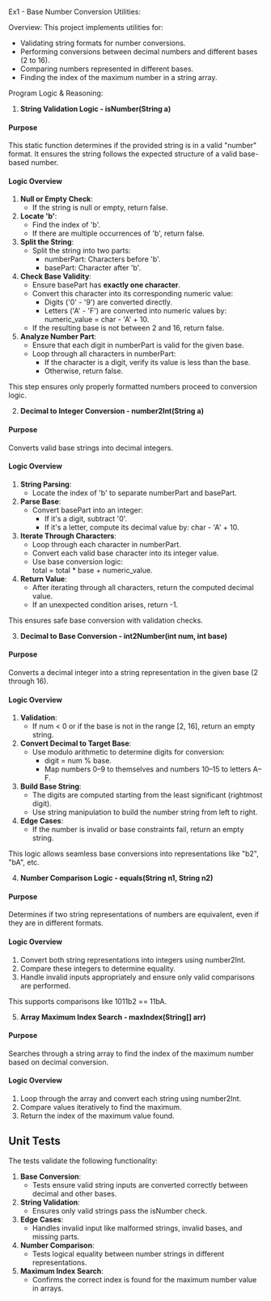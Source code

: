 Ex1 - Base Number Conversion Utilities:

Overview:
This project implements utilities for:
- Validating string formats for number conversions.
- Performing conversions between decimal numbers and different bases (2 to 16).
- Comparing numbers represented in different bases.
- Finding the index of the maximum number in a string array.



Program Logic & Reasoning:


1. **String Validation Logic - isNumber(String a)**

#### Purpose
This static function determines if the provided string is in a valid "number" format. It ensures the string follows the expected structure of a valid base-based number.

#### Logic Overview
1. **Null or Empty Check**:
   - If the string is null or empty, return false.
2. **Locate 'b'**:
   - Find the index of 'b'.
   - If there are multiple occurrences of 'b', return false.
3. **Split the String**:
   - Split the string into two parts:
     - numberPart: Characters before 'b'.
     - basePart: Character after 'b'.
4. **Check Base Validity**:
   - Ensure basePart has **exactly one character**.
   - Convert this character into its corresponding numeric value:
     - Digits ('0' - '9') are converted directly.
     - Letters ('A' - 'F') are converted into numeric values by: numeric_value = char - 'A' + 10.
   - If the resulting base is not between 2 and 16, return false.
5. **Analyze Number Part**:
   - Ensure that each digit in numberPart is valid for the given base.
   - Loop through all characters in numberPart:
     - If the character is a digit, verify its value is less than the base.
     - Otherwise, return false.

This step ensures only properly formatted numbers proceed to conversion logic.


2. **Decimal to Integer Conversion - number2Int(String a)**

#### Purpose
Converts valid base strings into decimal integers.

#### Logic Overview
1. **String Parsing**:
   - Locate the index of 'b' to separate numberPart and basePart.
2. **Parse Base**:
   - Convert basePart into an integer:
     - If it's a digit, subtract '0'.
     - If it's a letter, compute its decimal value by: char - 'A' + 10.
3. **Iterate Through Characters**:
   - Loop through each character in numberPart.
   - Convert each valid base character into its integer value.
   - Use base conversion logic:  
     total = total * base + numeric_value.
4. **Return Value**:
   - After iterating through all characters, return the computed decimal value.
   - If an unexpected condition arises, return -1.

This ensures safe base conversion with validation checks.



3. **Decimal to Base Conversion - int2Number(int num, int base)**

#### Purpose
Converts a decimal integer into a string representation in the given base (2 through 16).

#### Logic Overview
1. **Validation**:
   - If num < 0 or if the base is not in the range [2, 16], return an empty string.
2. **Convert Decimal to Target Base**:
   - Use modulo arithmetic to determine digits for conversion:
     - digit = num % base.
     - Map numbers 0–9 to themselves and numbers 10–15 to letters A–F.
3. **Build Base String**:
   - The digits are computed starting from the least significant (rightmost digit).
   - Use string manipulation to build the number string from left to right.
4. **Edge Cases**:
   - If the number is invalid or base constraints fail, return an empty string.

This logic allows seamless base conversions into representations like "b2", "bA", etc.


4. **Number Comparison Logic - equals(String n1, String n2)**

#### Purpose
Determines if two string representations of numbers are equivalent, even if they are in different formats.

#### Logic Overview
1. Convert both string representations into integers using number2Int.
2. Compare these integers to determine equality.
3. Handle invalid inputs appropriately and ensure only valid comparisons are performed.

This supports comparisons like 1011b2 == 11bA.



5. **Array Maximum Index Search - maxIndex(String[] arr)**

#### Purpose
Searches through a string array to find the index of the maximum number based on decimal conversion.

#### Logic Overview
1. Loop through the array and convert each string using number2Int.
2. Compare values iteratively to find the maximum.
3. Return the index of the maximum value found.


## Unit Tests
The tests validate the following functionality:

1. **Base Conversion**:
   - Tests ensure valid string inputs are converted correctly between decimal and other bases.
2. **String Validation**:
   - Ensures only valid strings pass the isNumber check.
3. **Edge Cases**:
   - Handles invalid input like malformed strings, invalid bases, and missing parts.
4. **Number Comparison**:
   - Tests logical equality between number strings in different representations.
5. **Maximum Index Search**:
   - Confirms the correct index is found for the maximum number value in arrays.

